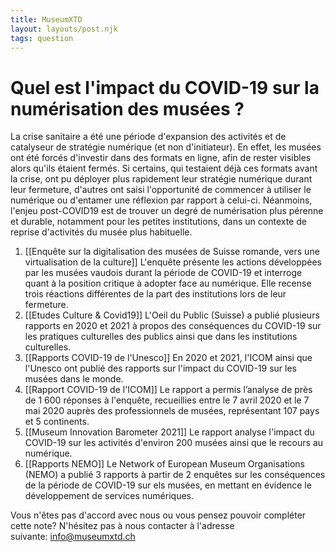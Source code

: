 ```yaml
---
title: MuseumXTD
layout: layouts/post.njk
tags: question
---
```

# Quel est l'impact du COVID-19 sur la numérisation des musées ?
La crise sanitaire a été une période d'expansion des activités et de catalyseur de stratégie numérique (et non d'initiateur). En effet, les musées ont été forcés d'investir dans des formats en ligne, afin de rester visibles alors qu'ils étaient fermés. 
Si certains, qui testaient déjà ces formats avant la crise, ont pu déployer plus rapidement leur stratégie numérique durant leur fermeture, d'autres ont saisi l'opportunité de commencer à utiliser le numérique ou d'entamer une réflexion par rapport à celui-ci. 
Néanmoins, l'enjeu post-COVID19 est de trouver un degré de numérisation plus pérenne et durable, notamment pour les petites institutions, dans un contexte de reprise d'activités du musée plus habituelle. 

1. [[Enquête sur la digitalisation des musées de Suisse romande, vers une virtualisation de la culture]]
   L'enquête présente les actions développées par les musées vaudois durant la période de COVID-19 et interroge quant à la position critique à adopter face au numérique. Elle recense trois réactions différentes de la part des institutions lors de leur fermeture. 
2. [[Etudes Culture & Covid19]]
   L'Oeil du Public (Suisse) a publié plusieurs rapports en 2020 et 2021 à propos des conséquences du COVID-19 sur les pratiques culturelles des publics ainsi que dans les institutions culturelles.
3.  [[Rapports COVID-19 de l'Unesco]] 
   En 2020 et 2021, l'ICOM ainsi que l'Unesco ont publié des rapports sur l'impact du COVID-19 sur les musées dans le monde. 
4. [[Rapport COVID-19 de l'ICOM]]
   Le rapport a permis l’analyse de près de 1 600 réponses à l'enquête, recueillies entre le 7 avril 2020 et le 7 mai 2020 auprès des professionnels de musées, représentant 107 pays et 5 continents.
5. [[Museum Innovation Barometer 2021]]
   Le rapport analyse l'impact du COVID-19 sur les activités d'environ 200 musées ainsi que le recours au numérique. 
6. [[Rapports NEMO]]
   Le Network of European Museum Organisations (NEMO) a publié 3 rapports à partir de 2 enquêtes sur les conséquences de la période de COVID-19 sur els musées, en mettant en évidence le développement de services numériques. 

 
Vous n'êtes pas d'accord avec nous ou vous pensez pouvoir compléter cette note? N'hésitez pas à nous contacter à l'adresse suivante: [info@museumxtd.ch](mailto:info@museumxtd.ch)
